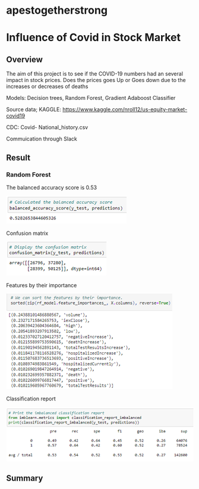 # apestogetherstrong

# Influence of Covid in Stock Market 

## Overview

The aim of this project is to see if the COVID-19 numbers had an several impact in stock prices. Does the prices goes Up or Goes down due to the increases or decreases of deaths

Models: Decision trees, Random Forest, Gradient Adaboost Classifier

Source data; KAGGLE: https://www.kaggle.com/nroll12/us-equity-market-covid19

CDC: Covid- National_history.csv

Commuication through Slack

## Result

### Random Forest
The balanced accuracy score is 0.53

![../images/rf_pic_1.png](https://github.com/joeapodaca/apestogetherstrong/blob/Andres/images/rf_pic_1.png)

Confusion matrix

![../images/rf_pic_2.png](https://github.com/joeapodaca/apestogetherstrong/blob/Andres/images/rf_pic_2.png)

Features by their importance

![../images/rf_pic_3.png](https://github.com/joeapodaca/apestogetherstrong/blob/Andres/images/rf_pic_3.png)

Classification report

![../images/rf_pic_4.png](https://github.com/joeapodaca/apestogetherstrong/blob/Andres/images/rf_pic_4.png)





## Summary
